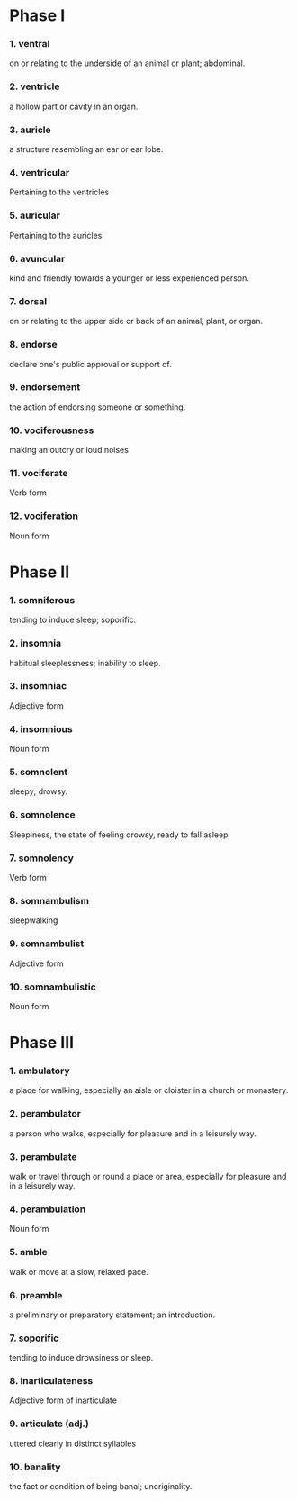 # Phase I

### 1. ventral

on or relating to the underside of an animal or plant; abdominal.

### 2. ventricle

a hollow part or cavity in an organ.

### 3. auricle

a structure resembling an ear or ear lobe.

### 4. ventricular

Pertaining to the ventricles

### 5. auricular

Pertaining to the auricles

### 6. avuncular

kind and friendly towards a younger or less experienced person.

### 7. dorsal

on or relating to the upper side or back of an animal, plant, or organ.

### 8. endorse

declare one's public approval or support of.

### 9. endorsement

the action of endorsing someone or something.

### 10. vociferousness

making an outcry or loud noises

### 11. vociferate

Verb form

### 12. vociferation

Noun form

# Phase II

### 1. somniferous

tending to induce sleep; soporific.

### 2. insomnia

habitual sleeplessness; inability to sleep.

### 3. insomniac

Adjective form

### 4. insomnious

Noun form

### 5. somnolent

sleepy; drowsy.

### 6. somnolence

Sleepiness, the state of feeling drowsy, ready to fall asleep

### 7. somnolency

Verb form

### 8. somnambulism

sleepwalking

### 9. somnambulist

Adjective form

### 10. somnambulistic

Noun form

# Phase III

### 1. ambulatory

a place for walking, especially an aisle or cloister in a church or monastery.

### 2. perambulator

a person who walks, especially for pleasure and in a leisurely way.

### 3. perambulate

walk or travel through or round a place or area, especially for pleasure and in a leisurely way.

### 4. perambulation

Noun form

### 5. amble

walk or move at a slow, relaxed pace.

### 6. preamble

a preliminary or preparatory statement; an introduction.

### 7. soporific

tending to induce drowsiness or sleep.

### 8. inarticulateness

Adjective form of inarticulate

### 9. articulate (adj.)

uttered clearly in distinct syllables

### 10. banality

the fact or condition of being banal; unoriginality.
